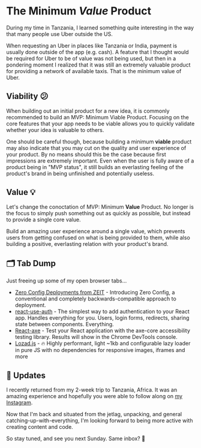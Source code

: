# The Minimum _Value_ Product

During my time in Tanzania, I learned something quite interesting in the way that many people use Uber outside the US.

When requesting an Uber in places like Tanzania or India, payment is usually done outside of the app (e.g. cash). A feature that I thought would be required for Uber to be of value was not being used, but then in a pondering moment I realized that it was still an extremely valuable product for providing a network of available taxis. That is the minimum value of Uber.

## Viability 😕

When building out an initial product for a new idea, it is commonly recommended to build an MVP: Minimum Viable Product. Focusing on the core features that your app needs to be viable allows you to quickly validate whether your idea is valuable to others.

One should be careful though, because building a minimum **viable** product may also indicate that you may cut on the quality and user experience of your product. By no means should this be the case because first impressions are extremely important. Even when the user is fully aware of a product being in "MVP status", it still builds an everlasting feeling of the product's brand in being unfinished and potentially useless.

## Value 💡

Let's change the conoctation of MVP: Minimum **Value** Product. No longer is the focus to simply push something out as quickly as possible, but instead to provide a single core value.

Build an amazing user experience around a single value, which prevents users from getting confused on what is being provided to them, while also building a positive, everlasting relation with your product's brand.

## 🗂 Tab Dump

Just freeing up some of my open browser tabs...

- [Zero Config Deployments from ZEIT](https://zeit.co/blog/zero-config) - Introducing Zero Config, a conventional and completely backwards-compatible approach to deployment.
- [react-use-auth](https://github.com/Swizec/useAuth) - The simplest way to add authentication to your React app. Handles everything for you. Users, login forms, redirects, sharing state between components. Everything.
- [React-axe](https://github.com/dequelabs/react-axe) - Test your React application with the axe-core accessibility testing library. Results will show in the Chrome DevTools console.
- [Lozad.js](https://github.com/ApoorvSaxena/lozad.js) - 🔥 Highly performant, light ~1kb and configurable lazy loader in pure JS with no dependencies for responsive images, iframes and more

## 📅 Updates

I recently returned from my 2-week trip to Tanzania, Africa. It was an amazing experience and hopefully you were able to follow along on [my Instagram](https://www.instagram.com/sunnysingh.io/).

Now that I'm back and situated from the jetlag, unpacking, and general catching-up-with-everything, I'm looking forward to being more active with creating content and code.

So stay tuned, and see you next Sunday. Same inbox? 👋
